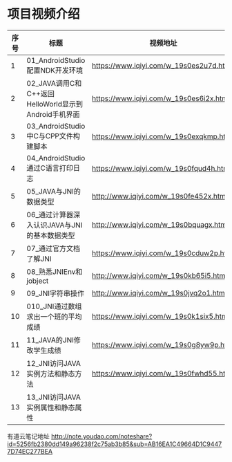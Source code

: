 项目视频介绍 
===========

|序号|标题|视频地址|
|---|----|-----|
|1|01_AndroidStudio配置NDK开发环境|https://www.iqiyi.com/w_19s0es2u7d.html|
|2|02_JAVA调用C和C++返回HelloWorld显示到Android手机界面|https://www.iqiyi.com/w_19s0es6i2x.html|
|3|03_AndroidStudio中C与CPP文件构建脚本|https://www.iqiyi.com/w_19s0exqkmp.html|
|4|04_AndroidStudio通过C语言打印日志|https://www.iqiyi.com/w_19s0fqud4h.html|
|5|05_JAVA与JNI的数据类型|http://www.iqiyi.com/w_19s0fe452x.html|
|6|06_通过计算器深入认识JAVA与JNI的基本数据类型|http://www.iqiyi.com/w_19s0bquagx.html|
|7|07_通过官方文档了解JNI|https://www.iqiyi.com/w_19s0cduw2p.html|
|8|08_熟悉JNIEnv和jobject|http://www.iqiyi.com/w_19s0kb65i5.html|
|9|09_JNI字符串操作|http://www.iqiyi.com/w_19s0jvq2o1.html|
|10|010_JNI通过数组求出一个班的平均成绩|https://www.iqiyi.com/w_19s0k1six5.html|
|11|11_JAVA的JNI修改学生成绩|https://www.iqiyi.com/w_19s0g8yw9p.html|
|12|12_JNI访问JAVA实例方法和静态方法|https://www.iqiyi.com/w_19s0fwhd55.html|
|13|13_JNI访问JAVA实例属性和静态属性||



有道云笔记地址
http://note.youdao.com/noteshare?id=5256fb2380dd149a96238f2c75ab3b85&sub=AB16EA1C49664D1C94477D74EC277BEA








